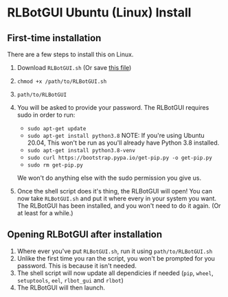 # RLBotGUI Ubuntu (Linux) Install

## First-time installation

There are a few steps to install this on Linux.

1. Download `RLBotGUI.sh` (Or save [this file](https://raw.githubusercontent.com/VirxEC/RLBotGUI/master/linux-install/RLBotGUI.sh))
2. `chmod +x /path/to/RLBotGUI.sh`
3. `path/to/RLBotGUI`
4. You will be asked to provide your password. The RLBotGUI requires sudo in order to run:

   - `sudo apt-get update`
   - `sudo apt-get install python3.8` NOTE: If you're using Ubuntu 20.04, This won't be run as you'll already have Python 3.8 installed.
   - `sudo apt-get install python3.8-venv`
   - `sudo curl https://bootstrap.pypa.io/get-pip.py -o get-pip.py`
   - `sudo rm get-pip.py`

   We won't do anything else with the sudo permission you give us.

5. Once the shell script does it's thing, the RLBotGUI will open! You can now take `RLBotGUI.sh` and put it where every in your system you want. The RLBotGUI has been installed, and you won't need to do it again. (Or at least for a while.)

## Opening RLBotGUI after installation

1. Where ever you've put `RLBotGUI.sh`, run it using `path/to/RLBotGUI.sh`
2. Unlike the first time you ran the script, you won't be prompted for you password. This is because it isn't needed.
3. The shell script will now update all dependicies if needed (`pip`, `wheel`, `setuptools`, `eel`, `rlbot_gui` and `rlbot`)
4. The RLBotGUI will then launch.
